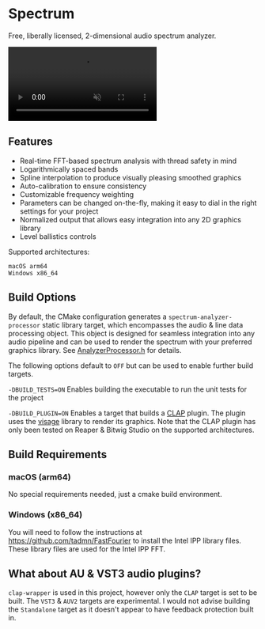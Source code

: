 # Spectrum
Free, liberally licensed, 2-dimensional audio spectrum analyzer.

<video
muted 
src="https://github.com/user-attachments/assets/3c097625-3c9d-4e45-87ed-6132d06c5752"
/>

## Features
- Real-time FFT-based spectrum analysis with thread safety in mind
- Logarithmically spaced bands
- Spline interpolation to produce visually pleasing smoothed graphics
- Auto-calibration to ensure consistency
- Customizable frequency weighting
- Parameters can be changed on-the-fly, making it easy to dial in the right settings for your project
- Normalized output that allows easy integration into any 2D graphics library
- Level ballistics controls

Supported architectures:
```
macOS arm64
Windows x86_64
``` 

## Build Options
By default, the CMake configuration generates a `spectrum-analyzer-processor` static library target, which encompasses
the audio & line data processing object. This object is designed for seamless integration into any audio pipeline and
can be used to render the spectrum with your preferred graphics library. See
[AnalyzerProcessor.h](src/analyzer/AnalyzerProcessor.h) for details.

The following options default to `OFF` but can be used to enable further build targets.

`-DBUILD_TESTS=ON` Enables building the executable to run the unit tests for the project

`-DBUILD_PLUGIN=ON` Enables a target that builds a [CLAP](https://github.com/free-audio/clap) plugin. The plugin uses
the [visage](https://github.com/VitalAudio/visage) library to render its graphics. Note that the CLAP plugin has only been tested on Reaper & Bitwig
Studio on the supported architectures.

## Build Requirements
### macOS (arm64)
No special requirements needed, just a cmake build environment.

### Windows (x86_64)
You will need to follow the instructions at https://github.com/tadmn/FastFourier to install the Intel IPP library files.
These library files are used for the Intel IPP FFT.

## What about AU & VST3 audio plugins?
`clap-wrapper` is used in this project, however only the `CLAP` target is set to be built. The `VST3` & `AUV2`
targets are experimental. I would not advise building the `Standalone` target as it doesn't appear to have feedback
protection built in.
